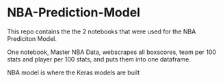 # NBA-Prediction-Model

This repo contains the the 2 notebooks that were used for the NBA Prediciton Model.

One notebook, Master NBA Data, webscrapes all boxscores, team per 100 stats and player per 100 stats, and puts them into one dataframe.

NBA model is where the Keras models are built
